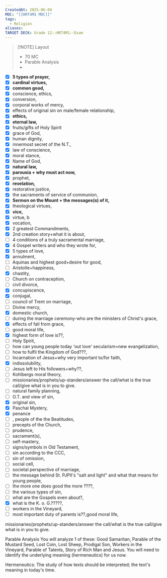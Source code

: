 ```yaml
---
CreatedAt: 2025-06-04
MOC: "[[HRT4M1 MOC]]"
tags:
  - Religion
aliases: 
TARGET DECK: Grade 12::HRT4M1::Exam
---
```


> [!NOTE] Layout
> - 70 MC
> - Parable Analysis
> - 

- [x] **5 types of prayer,**
- [x] **cardinal virtues,**
- [x] **common good,**
- [x] conscience, ethics,
- [x] conversion,
- [x] corporal works of mercy,
- [x] effects of original sin on male/female relationship,
- [x] **ethics,**
- [x] **eternal law,**
- [x] fruits/gifts of Holy Spirit
- [x] grace of God,
- [x] human dignity,
- [x] innermost secret of the N.T.,
- [x] law of conscience,
- [x] moral stance,
- [x] Name of God,
- [x] **natural law,**
- [x] **parousia + why must act now,**
- [x] prophet,
- [x] **revelation,**
- [x] restorative justice,
- [x] the sacraments of service of communion,
- [x] **Sermon on the Mount + the messages(s) of it,**
- [x] theological virtues,
- [x] **vice,**
- [x] virtue, b
- [x] vocation,
- [x] 2 greatest Commandments,
- [x] 2nd creation story+what it is about,
- [ ] 4 conditions of a truly sacramental marriage,
- [x] 4 Gospel writers and who they wrote for,
- [x] 5 types of love,
- [x] annulment,
- [ ] Aquinas and highest good+desire for good,
- [ ] Aristotle+happiness,
- [x] chastity,
- [ ] Church on contraception,
- [ ] civil divorce,
- [x] concupiscence,
- [x] conjugal,
- [ ] council of Trent on marriage,
- [ ] Divine mercy,
- [x] domestic church,
- [ ] during the marriage ceremony-who are the ministers of Christ's grace,
- [x] effects of fall from grace,
- [ ] good moral life,
- [x] highest form of love is??,
- [ ] Holy Spirit,
- [ ] how can young people today 'out love' secularism=new evangelization,
- [ ] how to fulfil the Kingdom of God???,
- [ ] Incarnation of Jesus+why very important to/for faith,
- [x] indissolubility,
- [ ] Jesus left to His followers+why??,
- [ ] Kohlbergs moral theory,
- [ ] missionaries/prophets/up-standers/answer the call/what is the true call/give what is in you to give.
- [ ] natural family planning,
- [ ] O.T. and view of sin,
- [x] original sin,
- [x] Paschal Mystery,
- [x] penance
- [ ] , people of the the Beatitudes,
- [ ] precepts of the Church,
- [ ] prudence,
- [ ] sacrament(s),
- [ ] self-mastery,
- [ ] signs/symbols in Old Testament,
- [ ] sin according to the CCC,
- [ ] sin of omission,
- [ ] social cell,
- [ ] societal perspective of marriage,
- [ ] the message behind St. PJPII's "salt and light" and what that means for young people,
- [ ] the more one does good the more ????,
- [ ] the various types of sin,
- [ ] what are the Gospels even about?,
- [x] what is the K. o. G.?????,
- [ ] workers in the Vineyard,
- [ ] most important duty of parents is??,good moral life, 

missionaries/prophets/up-standers/answer the call/what is the true call/give what is in you to give. 

Parable Analysis
You will analyze 1 of these: Good Samaritan, Parable of the Mustard Seed, Lost Coin, Lost Sheep, Prodigal Son, Workers in the Vineyard, Parable of Talents, Story of Rich Man and Jesus. You will need to identify the underlying meaning (hermeneutics) for us now.

Hermeneutics: The study of how texts should be interpreted; the text's meaning in today's time.